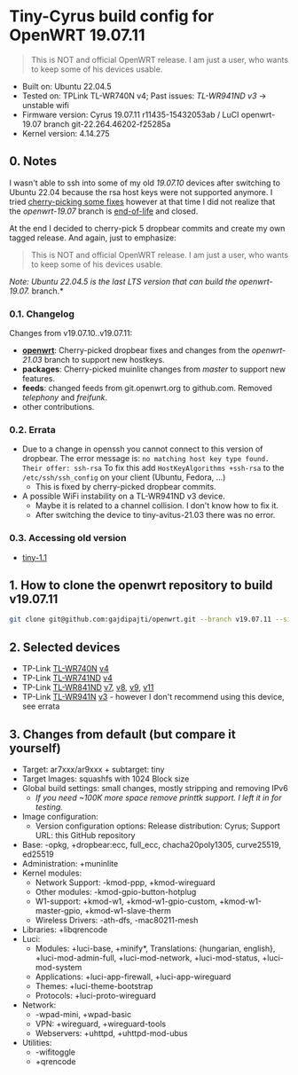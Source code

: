 # Tiny-Cyrus build config for OpenWRT 19.07.11

> This is NOT and official OpenWRT release. I am just a user, who wants to keep some of his devices usable.

* Built on: Ubuntu 22.04.5
* Tested on: TPLink TL-WR740N v4; Past issues: *TL-WR941ND v3* -> unstable wifi
* Firmware version: Cyrus 19.07.11 r11435-15432053ab / LuCI openwrt-19.07 branch git-22.264.46202-f25285a
* Kernel version: 4.14.275

## 0. Notes

I wasn't able to ssh into some of my old *19.07.10* devices after switching to Ubuntu 22.04 because the rsa host keys were not supported anymore. I tried [cherry-picking some fixes](https://github.com/openwrt/openwrt/pull/9910) however at that time I did not realize that the *openwrt-19.07* branch is [end-of-life](https://lists.infradead.org/pipermail/openwrt-announce/2022-April/000027.html) and closed.

At the end I decided to cherry-pick 5 dropbear commits and create my own tagged release. And again, just to emphasize:

> This is NOT and official OpenWRT release. I am just a user, who wants to keep some of his devices usable.

*Note: Ubuntu 22.04.5 is the last LTS version that can build the openwrt-19.07.* branch.*

### 0.1. Changelog

Changes from v19.07.10..v19.07.11:

* [**openwrt**](https://github.com/openwrt/openwrt/compare/openwrt-19.07...gajdipajti:openwrt-19.07): Cherry-picked dropbear fixes and changes from the *openwrt-21.03* branch to support new hostkeys.
* **packages**: Cherry-picked muinlite changes from *master* to support new features.
* **feeds**: changed feeds from git.openwrt.org to github.com. Removed *telephony* and *freifunk*.
* other contributions.

### 0.2. Errata

* Due to a change in openssh you cannot connect to this version of dropbear. The error message is: ```no matching host key type found. Their offer: ssh-rsa``` To fix this add ```HostKeyAlgorithms +ssh-rsa``` to the ```/etc/ssh/ssh_config``` on your client (Ubuntu, Fedora, ...)
  * This is fixed by cherry-picked dropbear commits.
* A possible WiFi instability on a TL-WR941ND v3 device.
  * Maybe it is related to a channel collision. I don't know how to fix it.
  * After switching the device to tiny-avitus-21.03 there was no error.

### 0.3. Accessing old version

* [tiny-1.1](https://github.com/gajdipajti/openwrt-build-configs/tree/tiny-v1.17)

## 1. How to clone the openwrt repository to build v19.07.11

```bash
git clone git@github.com:gajdipajti/openwrt.git --branch v19.07.11 --single-branch
```

## 2. Selected devices

* TP-Link [TL-WR740N](https://openwrt.org/toh/tp-link/tl-wr740n) [v4](https://openwrt.org/toh/hwdata/tp-link/tp-link_tl-wr740n_v4.20)
* TP-Link [TL-WR741ND](https://openwrt.org/toh/tp-link/tl-wr741nd) [v4](https://openwrt.org/toh/hwdata/tp-link/tp-link_tl-wr741nd_v4)
* TP-Link [TL-WR841ND](https://openwrt.org/toh/tp-link/tl-wr841nd) [v7](https://openwrt.org/toh/hwdata/tp-link/tp-link_tl-wr841n_v7), [v8](https://openwrt.org/toh/hwdata/tp-link/tp-link_tl-wr841n_v8), [v9](https://openwrt.org/toh/hwdata/tp-link/tp-link_tl-wr841n_v9), [v11](https://openwrt.org/toh/hwdata/tp-link/tp-link_tl-wr841n_v11)
* TP-Link [TL-WR941N](https://openwrt.org/toh/tp-link/tl-wr941nd) [v3](https://openwrt.org/toh/hwdata/tp-link/tp-link_tl-wr941nd_v3) - however I don't recommend using this device, see errata

## 3. Changes from default (but compare it yourself)

* Target: ar7xxx/ar9xxx + subtarget: tiny
* Target Images: squashfs with 1024 Block size
* Global build settings: small changes, mostly stripping and removing IPv6
  * *If you need ~100K more space remove printtk support. I left it in for testing.*
* Image configuration:
  * Version configuration options: Release distribution: Cyrus; Support URL: this GitHub repository
* Base: -opkg, +dropbear:ecc, full_ecc, chacha20poly1305, curve25519, ed25519
* Administration: +muninlite
* Kernel modules:
  * Network Support: -kmod-ppp, +kmod-wireguard
  * Other modules: -kmod-gpio-button-hotplug
  * W1-support: +kmod-w1, +kmod-w1-gpio-custom, +kmod-w1-master-gpio, +kmod-w1-slave-therm
  * Wireless Drivers: -ath-dfs, -mac80211-mesh
* Libraries: +libqrencode
* Luci:
  * Modules: +luci-base, +minify*, Translations: {hungarian, english}, +luci-mod-admin-full, +luci-mod-network, +luci-mod-status, +luci-mod-system
  * Applications: +luci-app-firewall, +luci-app-wireguard
  * Themes: +luci-theme-bootstrap
  * Protocols: +luci-proto-wireguard
* Network:
  * -wpad-mini, +wpad-basic
  * VPN: +wireguard, +wireguard-tools
  * Webservers: +uhttpd, +uhttpd-mod-ubus
* Utilities:
  * -wifitoggle
  * +qrencode
